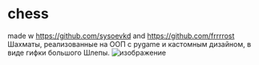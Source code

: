 # chess
made w https://github.com/sysoevkd and https://github.com/frrrrost
Шахматы, реализованные на ООП с pygame и кастомным дизайном, в виде гифки большого Шлепы.
![изображение](https://user-images.githubusercontent.com/77545933/230125187-ab41892e-5e4f-4fa5-9e27-2d8e89028270.png)
